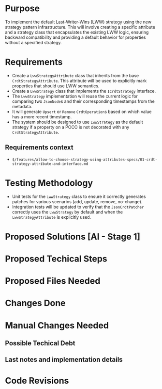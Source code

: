 <!---Human--->
# Purpose
To implement the default Last-Writer-Wins (LWW) strategy using the new strategy pattern infrastructure. This will involve creating a specific attribute and a strategy class that encapsulates the existing LWW logic, ensuring backward compatibility and providing a default behavior for properties without a specified strategy.

<!---Human--->
# Requirements
- Create a `LwwStrategyAttribute` class that inherits from the base `CrdtStrategyAttribute`. This attribute will be used to explicitly mark properties that should use LWW semantics.
- Create a `LwwStrategy` class that implements the `ICrdtStrategy` interface.
- The `LwwStrategy` implementation will reuse the current logic for comparing two `JsonNode`s and their corresponding timestamps from the metadata.
- It will generate `Upsert` or `Remove` `CrdtOperation`s based on which value has a more recent timestamp.
- The system should be designed to use `LwwStrategy` as the default strategy if a property on a POCO is not decorated with any `CrdtStrategyAttribute`.

<!---Human--->
## Requirements context
- `$/features/allow-to-choose-strategy-using-attributes-specs/01-crdt-strategy-attribute-and-interface.md`

<!---Human--->
# Testing Methodology
- Unit tests for the `LwwStrategy` class to ensure it correctly generates patches for various scenarios (add, update, remove, no-change).
- Integration tests will be updated to verify that the `JsonCrdtPatcher` correctly uses the `LwwStrategy` by default and when the `LwwStrategyAttribute` is explicitly used.

<!---AI - Stage 1--->
# Proposed Solutions [AI - Stage 1]
<!---
Here you will need to put a number of solutions that would fit for this problem.
Add the solutions that you rejected as well.
--->

<!---AI - Stage 1--->
# Proposed Techical Steps
<!---
Here you should append the tasks that you probably need to do.
An example would be like what files you need to create and what functionality those files would have.
--->

<!---AI - Stage 1--->
# Proposed Files Needed
<!---
Here you need to list the files you need to load in order to get the correct context for your solution to build and test.
Put in this list only the exising files that need to be modified/loaded. Not the new ones that need to be created.
Format this list in the following way:
	- `$/<Full file path from solution root>` (Reason to be used/loaded)
With each file in one line.
Remember to ask to load any unit tests if they are related to any files you will want to change.
--->

<!---AI - Stage 2--->
# Changes Done
<!---
Here you add detailed information about all the changes actually done.
Format this list in the following way:
	- `$/<Full file path from solution root>` (Reason to be used/loaded)
Add all the things that you did in a different way than expected.
--->

<!---AI - Stage 2--->
# Manual Changes Needed
<!---
Here you add detailed information about all the manual changes that might be needed to be done from a human.
Example types of changes are:
	- Configuration settings
	- Environment variables
	- Deployments/Scripts/Setups external to this app
	- Dependencies to external projects that would need changes (like nuget packages for example)
	- Settings in other systems (for example, enable some flag or permissions in Github)
If there are none, then just write "No manual changes needed to be applied."
--->

<!---AI - Stage 2--->
## Possible Techical Debt
<!---
Here you add comments about possible technical debt you encountered or implemented but it was too much to change or out of scope.
--->

<!---AI - Stage 2--->
## Last notes and implementation details
<!---
Here you add comments about the implementation that didn't fit on the previous section.
--->

# Code Revisions
<!---
Usually stuff are not working as we expect. This section is for the extra info that we make after this implementation.
This section is reserved for AI and human, but add only when you are instructed to.
--->
